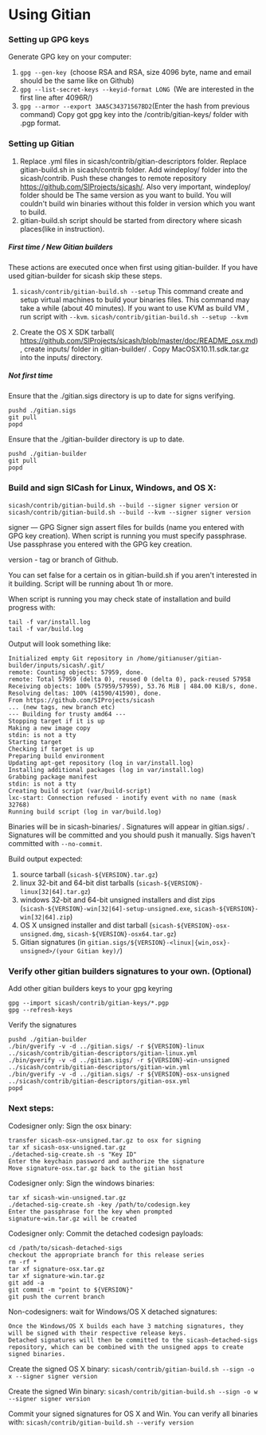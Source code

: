 Using Gitian
====================
### Setting up GPG keys
Generate GPG key on your computer:
1. ```gpg --gen-key ```(choose RSA and RSA, size 4096 byte, name and email should be the same like on Github)
2. ```gpg --list-secret-keys --keyid-format LONG ```(We are interested in the first line after 4096R/)
3. ```gpg --armor --export 3AA5C34371567BD2```(Enter the hash from previous command)
Copy got gpg key into the /contrib/gitian-keys/ folder with .pgp format.
### Setting up Gitian
1. Replace .yml files in sicash/contrib/gitian-descriptors folder. Replace gitian-build.sh in sicash/contrib folder. Add windeploy/ folder into the sicash/contrib. Push these changes to remote repository https://github.com/SIProjects/sicash/. Also very important, windeploy/ folder should be The same version as you want to build. You will couldn't build win binaries without this folder in version which you want to build.
2. gitian-build.sh script should be started from directory where sicash places(like in instruction).
##### First time / New Gitian builders
These actions are executed once when first using gitian-builder. If you have used gitian-builder for sicash skip these steps.
1. ```sicash/contrib/gitian-build.sh --setup``` This command create and setup virtual machines to build your binaries files. This command may take a while (about 40 minutes). If you want to use KVM as build VM , run script with ```--kvm```.
    ```sicash/contrib/gitian-build.sh --setup --kvm```

2. Create the OS X SDK tarball( https://github.com/SIProjects/sicash/blob/master/doc/README_osx.md), create inputs/ folder in gitian-builder/ . Copy MacOSX10.11.sdk.tar.gz into the inputs/ directory.
##### Not first time
Ensure that the ./gitian.sigs directory is up to date for signs verifying.

    pushd ./gitian.sigs
    git pull
    popd

Ensure that the ./gitian-builder directory is up to date.

    pushd ./gitian-builder
    git pull
    popd

### Build and sign SICash for Linux, Windows, and OS X:

  ```sicash/contrib/gitian-build.sh --build --signer signer version``` or 
  ```sicash/contrib/gitian-build.sh --build --kvm --signer signer version```

signer — GPG Signer sign assert files for builds (name you entered with GPG key creation). When script is running you must specify passphrase. Use passphrase you entered with the GPG key creation. 

version - tag or branch of Github.

You can set false for a certain os in gitian-build.sh if you aren't interested in it building.
Script will be running about 1h or more.

When script is running you may check state of installation and build progress with:

    tail -f var/install.log
    tail -f var/build.log
    
Output will look something like:
    
    Initialized empty Git repository in /home/gitianuser/gitian-builder/inputs/sicash/.git/
    remote: Counting objects: 57959, done.
    remote: Total 57959 (delta 0), reused 0 (delta 0), pack-reused 57958
    Receiving objects: 100% (57959/57959), 53.76 MiB | 484.00 KiB/s, done.
    Resolving deltas: 100% (41590/41590), done.
    From https://github.com/SIProjects/sicash
    ... (new tags, new branch etc)
    --- Building for trusty amd64 ---
    Stopping target if it is up
    Making a new image copy
    stdin: is not a tty
    Starting target
    Checking if target is up
    Preparing build environment
    Updating apt-get repository (log in var/install.log)
    Installing additional packages (log in var/install.log)
    Grabbing package manifest
    stdin: is not a tty
    Creating build script (var/build-script)
    lxc-start: Connection refused - inotify event with no name (mask 32768)
    Running build script (log in var/build.log)


Binaries will be in sicash-binaries/ . Signatures will appear in gitian.sigs/ . Signatures will be committed and you should push it manually. Sigs haven't committed with ```--no-commit```.

Build output expected:

  1. source tarball (`sicash-${VERSION}.tar.gz`)
  2. linux 32-bit and 64-bit dist tarballs (`sicash-${VERSION}-linux[32|64].tar.gz`)
  3. windows 32-bit and 64-bit unsigned installers and dist zips (`sicash-${VERSION}-win[32|64]-setup-unsigned.exe`, `sicash-${VERSION}-win[32|64].zip`)
  4. OS X unsigned installer and dist tarball (`sicash-${VERSION}-osx-unsigned.dmg`, `sicash-${VERSION}-osx64.tar.gz`)
  5. Gitian signatures (in `gitian.sigs/${VERSION}-<linux|{win,osx}-unsigned>/(your Gitian key)/`)

### Verify other gitian builders signatures to your own. (Optional)

Add other gitian builders keys to your gpg keyring

    gpg --import sicash/contrib/gitian-keys/*.pgp
    gpg --refresh-keys

Verify the signatures

    pushd ./gitian-builder
    ./bin/gverify -v -d ../gitian.sigs/ -r ${VERSION}-linux ../sicash/contrib/gitian-descriptors/gitian-linux.yml
    ./bin/gverify -v -d ../gitian.sigs/ -r ${VERSION}-win-unsigned ../sicash/contrib/gitian-descriptors/gitian-win.yml
    ./bin/gverify -v -d ../gitian.sigs/ -r ${VERSION}-osx-unsigned ../sicash/contrib/gitian-descriptors/gitian-osx.yml
    popd

### Next steps:

Codesigner only: Sign the osx binary:

    transfer sicash-osx-unsigned.tar.gz to osx for signing
    tar xf sicash-osx-unsigned.tar.gz
    ./detached-sig-create.sh -s "Key ID"
    Enter the keychain password and authorize the signature
    Move signature-osx.tar.gz back to the gitian host

Codesigner only: Sign the windows binaries:

    tar xf sicash-win-unsigned.tar.gz
    ./detached-sig-create.sh -key /path/to/codesign.key
    Enter the passphrase for the key when prompted
    signature-win.tar.gz will be created

Codesigner only: Commit the detached codesign payloads:

    cd /path/to/sicash-detached-sigs
    checkout the appropriate branch for this release series
    rm -rf *
    tar xf signature-osx.tar.gz
    tar xf signature-win.tar.gz
    git add -a
    git commit -m "point to ${VERSION}"
    git push the current branch

Non-codesigners: wait for Windows/OS X detached signatures:

    Once the Windows/OS X builds each have 3 matching signatures, they will be signed with their respective release keys.
    Detached signatures will then be committed to the sicash-detached-sigs repository, which can be combined with the unsigned apps to create signed binaries.

Create the signed OS X binary:
```sicash/contrib/gitian-build.sh --sign -o x --signer signer version```

Create the signed Win binary:
```sicash/contrib/gitian-build.sh --sign -o w --signer signer version```

Commit your signed signatures for OS X and Win.
You can verify all binaries with:
```sicash/contrib/gitian-build.sh --verify version```